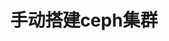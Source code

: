 --- 
layout: post
title: 手动搭建ceph集群
category: ceph installation
tags: [ceph manual installation]
---
